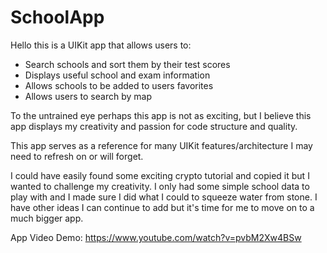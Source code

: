 # SchoolApp

Hello this is a UIKit app that allows users to:

- Search schools and sort them by their test scores
- Displays useful school and exam information
- Allows schools to be added to users favorites
- Allows users to search by map



To the untrained eye perhaps this app is not as exciting, but I believe this app displays my creativity and passion for code structure and quality.

This app serves as a reference for many UIKit features/architecture I may need to refresh on or will forget.

I could have easily found some exciting crypto tutorial and copied it but I wanted to challenge my creativity. 
I only had some simple school data to play with and I made sure I did what I could to squeeze water from stone.
I have other ideas I can continue to add but it's time for me to move on to a much bigger app.

App Video Demo: https://www.youtube.com/watch?v=pvbM2Xw4BSw 
